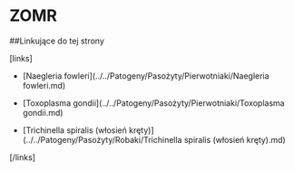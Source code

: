 # ZOMR





##Linkujące do tej strony

[links]

- [Naegleria fowleri](../../Patogeny/Pasożyty/Pierwotniaki/Naegleria fowleri.md)

- [Toxoplasma gondii](../../Patogeny/Pasożyty/Pierwotniaki/Toxoplasma gondii.md)

- [Trichinella spiralis (włosień kręty)](../../Patogeny/Pasożyty/Robaki/Trichinella spiralis (włosień kręty).md)


[/links]

